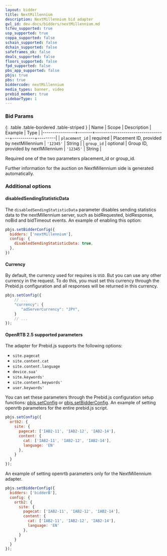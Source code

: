 ```yaml
---
layout: bidder
title: NextMillennium
description: NextMillennium bid adapter
gvl_id: dev-docs/bidders/nextMillennium.md
tcfeu_supported: true
usp_supported: true
coppa_supported: false
schain_supported: false
dchain_supported: false
safeframes_ok: false
deals_supported: false
floors_supported: false
fpd_supported: false
pbs_app_supported: false
pbjs: true
pbs: true
biddercode: nextMillennium
media_types: banner, video
prebid_member: true
sidebarType: 1
---
```


### Bid Params

{: .table .table-bordered .table-striped }
| Name           | Scope | Description                              | Example   | Type    |
|----------------+-------+-----------------------------------+-----------+---------|
| `placement_id` | required | Placement ID, provided by nextMillennium | `'12345'` | String  |
| `group_id`     | optional | Group ID, provided by nextMillennium     | `'12345'` | String  |

Required one of the two parameters placement_id or group_id.

Further information for the auction on NextMillennium side is generated automatically.

### Additional options

#### disabledSendingStatisticData

The `disabledSendingStatisticData` parameter disables sending statistics data to the nextMillennium server, such as bidRequested, bidResponse, noBid and bidTimeout events.
An example of enabling this option:  

```javascript
pbjs.setBidderConfig({
  bidders: ['nextMillennium'],
  config: {
    disabledSendingStatisticData: true,
  },
})
```

#### Currency

By default, the currency used for requires is `USD`. But you can use any other currency in the request. To do this, you must set this currency through the Prebid.js configuration and all responses will be returned in this currency.

```javascript
pbjs.setConfig({
    // ...
    "currency": {
       "adServerCurrency": "JPY",
    }
    // ...
});
```

#### OpenRTB 2.5 supported parameters

The adapter for Prebid.js supports the following options:
* `site.pagecat`
* `site.content.cat`
* `site.content.language`
* `device.sua'`
* `site.keywords'`
* `site.content.keywords'`
* `user.keywords'`

You can set these parameters through the Prebid.js configuration setup functions: [pbjs.setConfig](https://docs.prebid.org/dev-docs/publisher-api-reference/setConfig.html) or [pbjs.setBidderConfig](https://docs.prebid.org/dev-docs/publisher-api-reference/setBidderConfig.html).
An example of setting openrtb parameters for the entire prebid.js script.

```javascript
pbjs.setConfig({
  ortb2: {
    site: {
      pagecat: ['IAB2-11', 'IAB2-12', 'IAB2-14'],
      content: {
        cat: ['IAB2-11', 'IAB2-12', 'IAB2-14'],
        language: 'EN'
      },
    }
  }
});
```

An example of setting openrtb parameters only for the NextMillennium adapter.

```javascript
pbjs.setBidderConfig({
  bidders: ['bidderB'],
  config: {
    ortb2: {
      site: {
        pagecat: ['IAB2-11', 'IAB2-12', 'IAB2-14'],
        content: {
          cat: ['IAB2-11', 'IAB2-12', 'IAB2-14'],
          language: 'EN'
        },
      }
    }
  }
});
```
